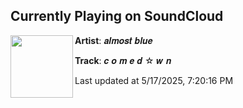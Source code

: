 ## Currently Playing on SoundCloud

[<img align="left" width="100" src="https://i1.sndcdn.com/artworks-0wkyrdmn8WesAQBz-V7DTkA-t500x500.jpg">](https://soundcloud.com/1almostblue/comedown)

**Artist**: 𝒂𝒍𝒎𝒐𝒔𝒕 𝒃𝒍𝒖𝒆 

**Track**: 𝒄 𝒐 𝒎 𝒆 𝒅 ☆ 𝒘 𝒏

Last updated at 5/17/2025, 7:20:16 PM
